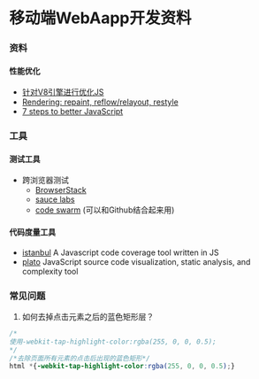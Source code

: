 移动端WebAapp开发资料
=============================

### 资料

#### 性能优化

+ [针对V8引擎进行优化JS](https://github.com/petkaantonov/bluebird/wiki/Optimization-killers)
+ [Rendering: repaint, reflow/relayout, restyle](http://www.phpied.com/rendering-repaint-reflowrelayout-restyle/)
+ [7 steps to better JavaScript](http://www.creativebloq.com/netmag/7-steps-better-javascript-51411781?utm_source=javascriptweekly&utm_medium=email)


### 工具

#### 测试工具

- 跨浏览器测试
    + [BrowserStack](http://www.browserstack.com/)
    + [sauce labs](https://saucelabs.com/)
    + [code swarm](http://codeswarm.com/) (可以和Github结合起来用)

#### 代码度量工具
- [istanbul](http://gotwarlost.github.io/istanbul/) A Javascript code coverage tool written in JS
- [plato](https://github.com/es-analysis/plato) JavaScript source code visualization, static analysis, and complexity tool



### 常见问题

1. 如何去掉点击元素之后的蓝色矩形层？
```css
/*
使用-webkit-tap-highlight-color:rgba(255, 0, 0, 0.5);
*/
/*去除页面所有元素的点击后出现的蓝色矩形*/
html *{-webkit-tap-highlight-color:rgba(255, 0, 0, 0.5);}
```

